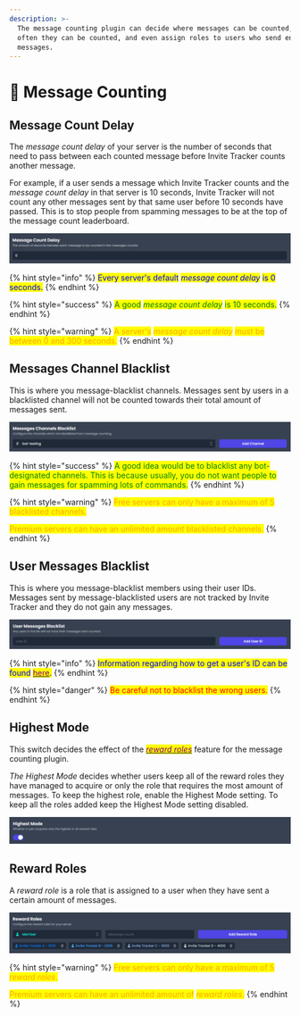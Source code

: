 ```yaml
---
description: >-
  The message counting plugin can decide where messages can be counted, how
  often they can be counted, and even assign roles to users who send enough
  messages.
---
```


# 💬 Message Counting

## Message Count Delay

The _message count delay_ of your server is the number of seconds that need to pass between each counted message before Invite Tracker counts another message.&#x20;

For example, if a user sends a message which Invite Tracker counts and the _message count delay_ in that server is 10 seconds, Invite Tracker will not count any other messages sent by that same user before 10 seconds have passed. This is to stop people from spamming messages to be at the top of the message count leaderboard.

![](<../../.gitbook/assets/Mcount Delay.png>)

{% hint style="info" %}
<mark style="color:blue;">Every server's default</mark> <mark style="color:blue;"></mark>_<mark style="color:blue;">message count delay</mark>_ <mark style="color:blue;"></mark><mark style="color:blue;">is 0 seconds.</mark>
{% endhint %}

{% hint style="success" %}
<mark style="color:green;">A good</mark> <mark style="color:green;"></mark>_<mark style="color:green;">message count delay</mark>_ <mark style="color:green;"></mark><mark style="color:green;">is 10 seconds.</mark>
{% endhint %}

{% hint style="warning" %}
<mark style="color:orange;">A server's</mark> <mark style="color:orange;"></mark>_<mark style="color:orange;">message count delay</mark>_ <mark style="color:orange;"></mark><mark style="color:orange;">must be between 0 and 300 seconds.</mark>
{% endhint %}

## Messages Channel Blacklist

This is where you message-blacklist channels. Messages sent by users in a blacklisted channel will not be counted towards their total amount of messages sent.

![](<../../.gitbook/assets/Mchannel Blacklist.png>)

{% hint style="success" %}
<mark style="color:green;">A good idea would be to blacklist any bot-designated channels. This is because usually, you do not want people to gain messages for spamming lots of commands.</mark>
{% endhint %}

{% hint style="warning" %}
<mark style="color:orange;">Free servers can only have a maximum of 5 blacklisted channels.</mark>

<mark style="color:orange;">Premium servers can have an unlimited amount blacklisted channels.</mark>
{% endhint %}

## User Messages Blacklist

This is where you message-blacklist members using their user IDs. Messages sent by message-blacklisted users are not tracked by Invite Tracker and they do not gain any messages.

![](<../../.gitbook/assets/Umessage Blacklist.png>)

{% hint style="info" %}
<mark style="color:blue;">Information regarding how to get a user's ID can be found</mark> [<mark style="color:purple;">here</mark>](../../information.md#copying-a-user-id)<mark style="color:blue;">.</mark>
{% endhint %}

{% hint style="danger" %}
<mark style="color:red;">Be careful not to blacklist the wrong users.</mark>
{% endhint %}

## Highest Mode

This switch decides the effect of the [_<mark style="color:purple;">reward roles</mark>_](message-counting.md#reward-rolesto-assign-a-role-as-a-reward-role-simply-select-it-from-the-list-and-then-choose-the-num) feature for the message counting plugin.

_The Highest Mode_ decides whether users keep all of the reward roles they have managed to acquire or only the role that requires the most amount of messages. To keep the highest role, enable the Highest Mode setting. To keep all the roles added keep the Highest Mode setting disabled.

<div align="center">

<img src="../../.gitbook/assets/Highest Mode.png" alt="">

</div>

## Reward Roles

A _reward role_ is a role that is assigned to a user when they have sent a certain amount of messages.

![](<../../.gitbook/assets/Reward Roles.png>)

{% hint style="warning" %}
<mark style="color:orange;">Free servers can only have a maximum of 5</mark> <mark style="color:orange;"></mark>_<mark style="color:orange;">reward roles</mark>_<mark style="color:orange;">.</mark>

<mark style="color:orange;">Premium servers can have an unlimited amount of</mark> <mark style="color:orange;"></mark>_<mark style="color:orange;">reward roles</mark>_<mark style="color:orange;">.</mark>
{% endhint %}
